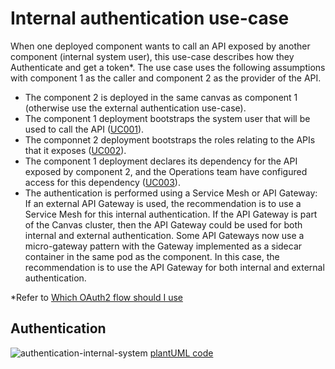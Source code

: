 # Internal authentication use-case

When one deployed component wants to call an API exposed by another component (internal system user), this use-case describes how they Authenticate and get a token*. The use case uses the following assumptions with component 1 as the caller and component 2 as the provider of the API.
* The component 2 is deployed in the same canvas as component 1 (otherwise use the external authentication use-case).
* The component 1 deployment bootstraps the system user that will be used to call the API ([UC001](UC001-Bootstrap-role-for-component.md)).
* The componnet 2 deployment bootstraps the roles relating to the APIs that it exposes ([UC002](UC002-Expose-APIs-for-Component.md)).
* The component 1 deployment declares its dependency for the API exposed by component 2, and the Operations team have configured access for this dependency ([UC003](UC003-Discover-dependent-APIs-for-Component.md)).
* The authentication is performed using a Service Mesh or API Gateway: If an external API Gateway is used, the recommendation is to use a Service Mesh for this internal authentication. If the API Gateway is part of the Canvas cluster, then the API Gateway could be used for both internal and external authentication. Some API Gateways now use a micro-gateway pattern with the Gateway implemented as a sidecar container in the same pod as the component. In this case, the recommendation is to use the API Gateway for both internal and external authentication.



*Refer to [Which OAuth2 flow should I use](https://auth0.com/docs/get-started/authentication-and-authorization-flow/which-oauth-2-0-flow-should-i-use)
## Authentication

![authentication-internal-system](http://www.plantuml.com/plantuml/proxy?cache=no&src=https://raw.githubusercontent.com/tmforum-oda/oda-canvas-ctk/canvasUseCasesandBDD/usecase-library/pumlFiles/authentication-internal-system.puml)
[plantUML code](pumlFiles/authentication-internal-system.puml)
